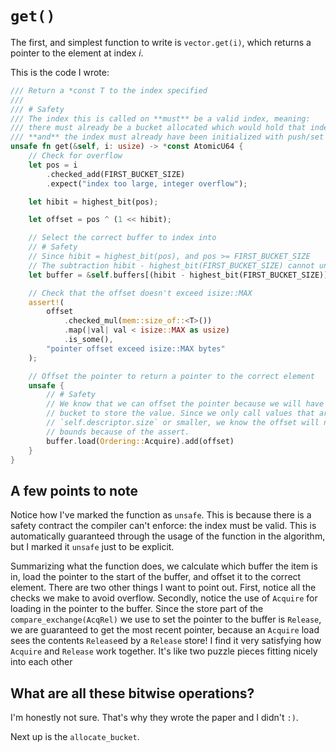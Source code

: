 # `get()`

The first, and simplest function to write is `vector.get(i)`, which returns a
pointer to the element at index _i_.

This is the code I wrote:

```rust
/// Return a *const T to the index specified
///
/// # Safety
/// The index this is called on **must** be a valid index, meaning:
/// there must already be a bucket allocated which would hold that index
/// **and** the index must already have been initialized with push/set
unsafe fn get(&self, i: usize) -> *const AtomicU64 {
    // Check for overflow
    let pos = i
        .checked_add(FIRST_BUCKET_SIZE)
        .expect("index too large, integer overflow");

    let hibit = highest_bit(pos);

    let offset = pos ^ (1 << hibit);

    // Select the correct buffer to index into
    // # Safety
    // Since hibit = highest_bit(pos), and pos >= FIRST_BUCKET_SIZE
    // The subtraction hibit - highest_bit(FIRST_BUCKET_SIZE) cannot underflow
    let buffer = &self.buffers[(hibit - highest_bit(FIRST_BUCKET_SIZE)) as usize];

    // Check that the offset doesn't exceed isize::MAX
    assert!(
        offset
            .checked_mul(mem::size_of::<T>())
            .map(|val| val < isize::MAX as usize)
            .is_some(),
        "pointer offset exceed isize::MAX bytes"
    );

    // Offset the pointer to return a pointer to the correct element
    unsafe {
        // # Safety
        // We know that we can offset the pointer because we will have allocated a
        // bucket to store the value. Since we only call values that are
        // `self.descriptor.size` or smaller, we know the offset will not go out of
        // bounds because of the assert.
        buffer.load(Ordering::Acquire).add(offset)
    }
}
```

## A few points to note

Notice how I've marked the function as `unsafe`. This is because there is a
safety contract the compiler can't enforce: the index must be valid. This is
automatically guaranteed through the usage of the function in the algorithm, but
I marked it `unsafe` just to be explicit.

Summarizing what the function does, we calculate which buffer the item is in,
load the pointer to the start of the buffer, and offset it to the correct
element. There are two other things I want to point out. First, notice all the
checks we make to avoid overflow. Secondly, notice the use of `Acquire` for
loading in the pointer to the buffer. Since the store part of the
`compare_exchange(AcqRel)` we use to set the pointer to the buffer is `Release`,
we are guaranteed to get the most recent pointer, because an `Acquire` load sees
the contents `Release`ed by a `Release` store! I find it very satisfying how
`Acquire` and `Release` work together. It's like two puzzle pieces fitting
nicely into each other

## What are all these bitwise operations?

I'm honestly not sure. That's why they wrote the paper and I didn't `:)`.

Next up is the `allocate_bucket`.
